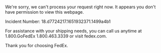  	


 	

We're sorry, we can't process your request right now. It appears you don't have permission to view this webpage.


Incident Number: 18.d7724217.1651932371.1499a4b1





For assistance with your shipping needs, you can call us anytime at 1.800.GoFedEx 1.800.463.3339 or visit fedex.com.




Thank you for choosing FedEx.